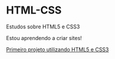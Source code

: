 # HTML-CSS
Estudos sobre HTML5 e CSS3

Estou aprendendo a criar sites!

<a href="https://joseaugusto-15.github.io/HTML-CSS/Desafios/d010/android_03.html" target="_blank">Primeiro projeto utilizando HTML5 e CSS3</a>